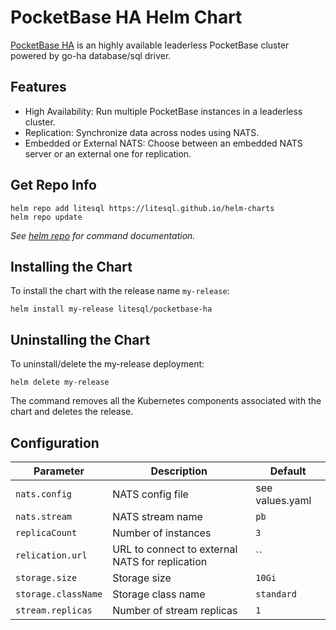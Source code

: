 # PocketBase HA Helm Chart

[PocketBase HA](http://github.com/litesql/pocketbase-ha) is an highly available leaderless PocketBase cluster powered by go-ha database/sql driver.

## Features

- High Availability: Run multiple PocketBase instances in a leaderless cluster.
- Replication: Synchronize data across nodes using NATS.
- Embedded or External NATS: Choose between an embedded NATS server or an external one for replication.

## Get Repo Info

```console
helm repo add litesql https://litesql.github.io/helm-charts
helm repo update
```

_See [helm repo](https://helm.sh/docs/helm/helm_repo/) for command documentation._

## Installing the Chart

To install the chart with the release name `my-release`:

```console
helm install my-release litesql/pocketbase-ha
```

## Uninstalling the Chart

To uninstall/delete the my-release deployment:

```console
helm delete my-release
```

The command removes all the Kubernetes components associated with the chart and deletes the release.

## Configuration

| Parameter               | Description                                     | Default          |
|-------------------------|-------------------------------------------------|------------------|
| `nats.config`           | NATS config file                                | see values.yaml  |
| `nats.stream`           | NATS stream name                                | `pb`             |
| `replicaCount`          | Number of instances                             | `3`              |
| `relication.url`        | URL to connect to external NATS for replication | ``               |
| `storage.size`          | Storage size                                    | `10Gi`           |
| `storage.className`     | Storage class name                              | `standard`       |
| `stream.replicas`       | Number of stream replicas                       | `1`              |